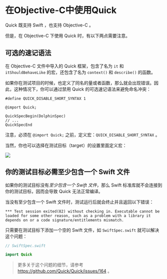 # 在Objective-C中使用Quick

Quick 既支持 Swift ，也支持 Objective-C 。

但是，在 Objective-C 下使用 Quick 时，有以下两点需要注意。

## 可选的速记语法

在 Objective-C 文件中导入的 Quick 框架，包含了名为 `it` 和
`itShouldBehaveLike` 的宏，还包含了名为 `context()` 和 `describe()` 的函数。

如果你在测试项目的时候，也定义了同名的量或者函数，那么就会出现错误。因此，这种情况下，你可以通过禁用 Quick 的可选速记语法来避免命名冲突：

```objc
#define QUICK_DISABLE_SHORT_SYNTAX 1

@import Quick;

QuickSpecBegin(DolphinSpec)
// ...
QuickSpecEnd
```

注意，必须在 `@import Quick;` 之前，定义宏：`QUICK_DISABLE_SHORT_SYNTAX` 。

当然，你也可以选择在测试目标（target）的设置里面定义宏：

![](http://d.twobitlabs.com/VFEamhvixX.png)

## 你的测试目标必需至少包含一个 Swift 文件

如果你的测试目标没有*至少包含一个 Swift 文件*，那么 Swift 标准库就不会连接到你的测试目标，因而会导致 Quick 无法正常编译。

当没有至少包含一个 Swift 文件时，测试运行后就会终止并且返回以下错误：

```
*** Test session exited(82) without checking in. Executable cannot be
loaded for some other reason, such as a problem with a library it
depends on or a code signature/entitlements mismatch.
```

只需要在测试目标下添加一个空的 Swift 文件，如 `SwiftSpec.swift` 就可以解决这个问题：

```swift
// SwiftSpec.swift

import Quick
```

> 更多关于这个问题的细节，请参考 https://github.com/Quick/Quick/issues/164 。


